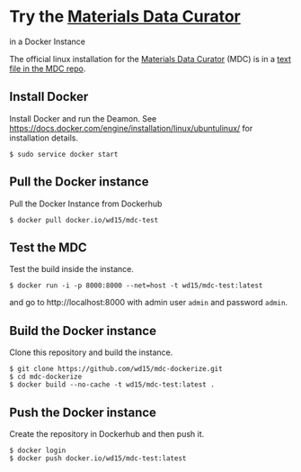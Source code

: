 # Try the [Materials Data Curator](https://github.com/usnistgov/mdcs)
  in a Docker Instance

The official linux installation for the
[Materials Data Curator](https://github.com/usnistgov/mdcs) (MDC) is
in a
[text file in the MDC repo](https://github.com/usnistgov/MDCS/blob/stable/docs/Installation%20Instructions%20for%20Linux).

## Install Docker

Install Docker and run the Deamon. See
https://docs.docker.com/engine/installation/linux/ubuntulinux/ for
installation details.

    $ sudo service docker start

## Pull the Docker instance

Pull the Docker Instance from Dockerhub

    $ docker pull docker.io/wd15/mdc-test

## Test the MDC

Test the build inside the instance.

    $ docker run -i -p 8000:8000 --net=host -t wd15/mdc-test:latest

and go to http://localhost:8000 with admin user `admin` and password
`admin`.

## Build the Docker instance

Clone this repository and build the instance.

    $ git clone https://github.com/wd15/mdc-dockerize.git
    $ cd mdc-dockerize
    $ docker build --no-cache -t wd15/mdc-test:latest .

## Push the Docker instance

Create the repository in Dockerhub and then push it.

    $ docker login
    $ docker push docker.io/wd15/mdc-test:latest
